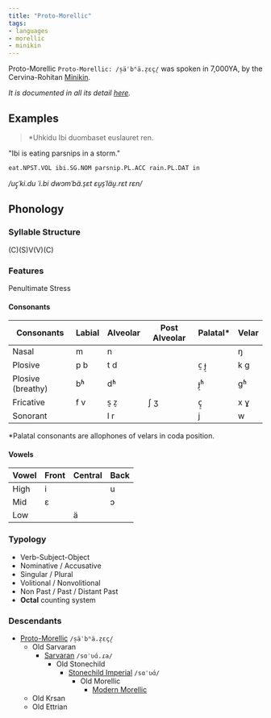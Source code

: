 ```yaml
---
title: "Proto-Morellic"
tags:
- languages
- morellic
- minikin
---
```

Proto-Morellic `Proto-Morellic: /s̠äˈbʱä.z̠ɛç̠/` was spoken in 7,000YA, by the Cervina-Rohitan [Minikin](fauna/minikin/minikin.md).

*It is documented in all its detail [here](https://conworkshop.com/view_language.php?l=RVR).*

## Examples
> *Uhkidu Ibi duombaset euslauret ren.

"Ibi is eating parsnips in a storm."

`eat.NPST.VOL ibi.SG.NOM parsnip.PL.ACC rain.PL.DAT in`

*/uç̠ˈki.du ˈi.bi dwɔmˈbä.s̠ɛt ɛu̯s̠ˈläu̯.rɛt rɛn/*

## Phonology
### Syllable Structure
(C)(S)V(V)(C)

### Features
Penultimate Stress

#### Consonants
Consonants|Labial|Alveolar|Post Alveolar|Palatal*|Velar
---|---|---|---|---|---
Nasal|m|n|||ŋ
Plosive|p b|t d||c̠ ɟ̠|k g
Plosive (breathy)|bʱ|dʱ||ɟ̠ʱ|gʱ
Fricative|f v|s̠ z̠|ʃ ʒ|ç̠|x ɣ
Sonorant||l r||j|w

*Palatal consonants are allophones of velars in coda position.

#### Vowels
Vowel|Front|Central|Back
-----|-----|-------|----
High |i    |       |u
Mid  |ɛ    |       |ɔ
Low  |     |ä      |

### Typology
- Verb-Subject-Object
- Nominative / Accusative
- Singular / Plural
- Volitional / Nonvolitional
- Non Past / Past / Distant Past
- **Octal** counting system

### Descendants
- [Proto-Morellic](languages/morellic/proto-morellic.md) `/s̠äˈbʱä.z̠ɛç̠/`
	 - Old Sarvaran
		 - [Sarvaran](languages/morellic/sarvaran/sarvaran.md) `/sɑˈʋɑ́.ɾa/`
			 - Old Stonechild
				 - [Stonechild Imperial](languages/morellic/sarvaran/stonechild-imperial/stonechild-imperial.md) `/sɑˈʋɑ́/`
					 - Old Morellic
						 - [Modern Morellic](languages/morellic/sarvaran/stonechild-imperial/modern-morellic/modern-morellic.md)
	- Old Krsan
	- Old Ettrian
